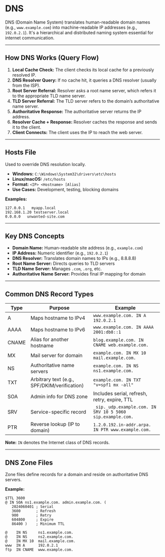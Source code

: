 # DNS
DNS (Domain Name System) translates human-readable domain names (e.g., `www.example.com`) into machine-readable IP addresses (e.g., `192.0.2.1`). It's a hierarchical and distributed naming system essential for internet communication.

---
## How DNS Works (Query Flow)
1. **Local Cache Check:** The client checks its local cache for a previously resolved IP.
2. **DNS Resolver Query:** If no cache hit, it queries a DNS resolver (usually from the ISP).
3. **Root Server Referral:** Resolver asks a root name server, which refers it to the appropriate TLD name server.
4. **TLD Server Referral:** The TLD server refers to the domain’s authoritative name server.
5. **Authoritative Response:** The authoritative server returns the IP address.
6. **Resolver Cache + Response:** Resolver caches the response and sends it to the client.
7. **Client Connects:** The client uses the IP to reach the web server.

---
## Hosts File
Used to override DNS resolution locally.
- **Windows:** `C:\Windows\System32\drivers\etc\hosts`
- **Linux/macOS:** `/etc/hosts`
- **Format:** `<IP> <Hostname> [Alias]`
- **Use Cases:** Development, testing, blocking domains

**Examples:**
```text
127.0.0.1   myapp.local
192.168.1.20 testserver.local
0.0.0.0   unwanted-site.com
```

---
## Key DNS Concepts
- **Domain Name:** Human-readable site address (e.g., `example.com`)
- **IP Address:** Numeric identifier (e.g., `192.0.2.1`)
- **DNS Resolver:** Translates domain names to IPs (e.g., 8.8.8.8)
- **Root Name Server:** Directs queries to TLD servers
- **TLD Name Server:** Manages `.com`, `.org`, etc.
- **Authoritative Name Server:** Provides final IP mapping for domain

---
## Common DNS Record Types

|Type|Purpose|Example|
|---|---|---|
|A|Maps hostname to IPv4|`www.example.com. IN A 192.0.2.1`|
|AAAA|Maps hostname to IPv6|`www.example.com. IN AAAA 2001:db8::1`|
|CNAME|Alias for another hostname|`blog.example.com. IN CNAME web.example.com.`|
|MX|Mail server for domain|`example.com. IN MX 10 mail.example.com.`|
|NS|Authoritative name servers|`example.com. IN NS ns1.example.com.`|
|TXT|Arbitrary text (e.g., SPF/DKIM/verification)|`example.com. IN TXT "v=spf1 mx -all"`|
|SOA|Admin info for DNS zone|Includes serial, refresh, retry, expire, TTL|
|SRV|Service-specific record|`_sip._udp.example.com. IN SRV 10 5 5060 sip.example.com.`|
|PTR|Reverse lookup (IP to domain)|`1.2.0.192.in-addr.arpa. IN PTR www.example.com.`|

**Note:** `IN` denotes the Internet class of DNS records.

---
## DNS Zone Files
Zone files define records for a domain and reside on authoritative DNS servers.

**Example:**
```zone
$TTL 3600
@ IN SOA ns1.example.com. admin.example.com. (
   2024060401 ; Serial
   3600       ; Refresh
   900        ; Retry
   604800     ; Expire
   86400 )    ; Minimum TTL

@    IN NS     ns1.example.com.
@    IN NS     ns2.example.com.
@    IN MX 10  mail.example.com.
www  IN A      192.0.2.1
ftp  IN CNAME  www.example.com.
```
